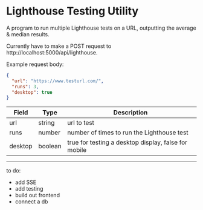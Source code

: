 # Lighthouse Testing Utility

A program to run multiple Lighthouse tests on a URL, outputting the average & median results.

Currently have to make a POST request to http://localhost:5000/api/lighthouse.

Example request body:

```json
{
  "url": "https://www.testurl.com/",
  "runs": 3,
  "desktop": true
}
```

| Field   | Type    | Description                                          |
| ------- | ------- | ---------------------------------------------------- |
| url     | string  | url to test                                          |
| runs    | number  | number of times to run the Lighthouse test           |
| desktop | boolean | true for testing a desktop display, false for mobile |

---

to do:

- add SSE
- add testing
- build out frontend
- connect a db
